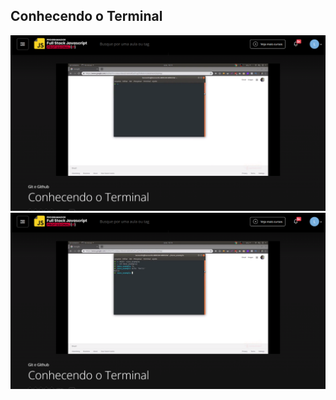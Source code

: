 ## Conhecendo o Terminal

![Screenshot](conhecendo-o-terminal-1.png)
![Screenshot](conhecendo-o-terminal-2.png)